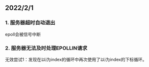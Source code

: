 ## 2022/2/1
### 1. 服务器超时自动退出
epoll会被信号中断
### 2. 服务器无法及时处理EPOLLIN请求
无效尝试1：发现在以i为index的循环中再次使用了以i为index的下标循环。
